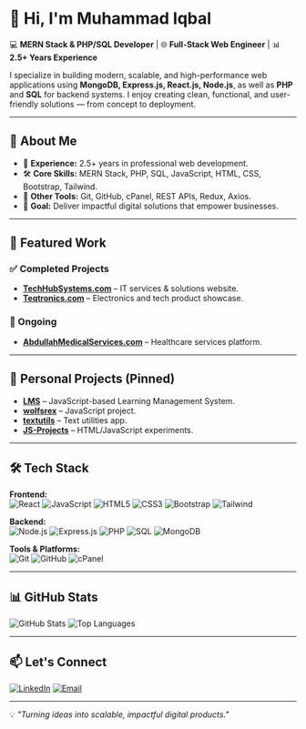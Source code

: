 # 👋 Hi, I'm Muhammad Iqbal  

💻 **MERN Stack & PHP/SQL Developer** | 🌐 **Full-Stack Web Engineer** | 📊 **2.5+ Years Experience**  

I specialize in building modern, scalable, and high-performance web applications using **MongoDB, Express.js, React.js, Node.js**, as well as **PHP** and **SQL** for backend systems. I enjoy creating clean, functional, and user-friendly solutions — from concept to deployment.  

---

## 🚀 About Me
- 🌟 **Experience:** 2.5+ years in professional web development.
- 🛠 **Core Skills:** MERN Stack, PHP, SQL, JavaScript, HTML, CSS, Bootstrap, Tailwind.
- 🔧 **Other Tools:** Git, GitHub, cPanel, REST APIs, Redux, Axios.
- 🎯 **Goal:** Deliver impactful digital solutions that empower businesses.

---

## 📌 Featured Work  

### ✅ Completed Projects
- [**TechHubSystems.com**](https://techhubsystems.com) – IT services & solutions website.
- [**Teqtronics.com**](https://teqtronics.com) – Electronics and tech product showcase.

### 🔄 Ongoing
- **[AbdullahMedicalServices.com](http://Abdullahmedicalservices.com)** – Healthcare services platform.

---

## 📂 Personal Projects (Pinned)
- [**LMS**](https://github.com/muhammadiqbal96/LMS) – JavaScript-based Learning Management System.
- [**wolfsrex**](https://github.com/muhammadiqbal96/wolfsrex) – JavaScript project.
- [**textutils**](https://github.com/muhammadiqbal96/textutils) – Text utilities app.
- [**JS-Projects**](https://github.com/muhammadiqbal96/JS-Projects) – HTML/JavaScript experiments.

---

## 🛠 Tech Stack

**Frontend:**  
![React](https://img.shields.io/badge/-React-61DBFB?style=flat&logo=react&logoColor=black)
![JavaScript](https://img.shields.io/badge/-JavaScript-F7E017?style=flat&logo=javascript&logoColor=black)
![HTML5](https://img.shields.io/badge/-HTML5-E34C26?style=flat&logo=html5&logoColor=white)
![CSS3](https://img.shields.io/badge/-CSS3-1572B6?style=flat&logo=css3&logoColor=white)
![Bootstrap](https://img.shields.io/badge/-Bootstrap-563D7C?style=flat&logo=bootstrap&logoColor=white)
![Tailwind](https://img.shields.io/badge/-Tailwind_CSS-38B2AC?style=flat&logo=tailwind-css&logoColor=white)

**Backend:**  
![Node.js](https://img.shields.io/badge/-Node.js-3C873A?style=flat&logo=node.js&logoColor=white)
![Express.js](https://img.shields.io/badge/-Express.js-000000?style=flat&logo=express&logoColor=white)
![PHP](https://img.shields.io/badge/-PHP-777BB4?style=flat&logo=php&logoColor=white)
![SQL](https://img.shields.io/badge/-SQL-336791?style=flat&logo=postgresql&logoColor=white)
![MongoDB](https://img.shields.io/badge/-MongoDB-4DB33D?style=flat&logo=mongodb&logoColor=white)

**Tools & Platforms:**  
![Git](https://img.shields.io/badge/-Git-F1502F?style=flat&logo=git&logoColor=white)
![GitHub](https://img.shields.io/badge/-GitHub-181717?style=flat&logo=github)
![cPanel](https://img.shields.io/badge/-cPanel-FF6C2C?style=flat&logo=cpanel&logoColor=white)

---

## 📊 GitHub Stats
![GitHub Stats](https://github-readme-stats.vercel.app/api?username=muhammadiqbal96&show_icons=true&theme=radical)
![Top Languages](https://github-readme-stats.vercel.app/api/top-langs/?username=muhammadiqbal96&layout=compact&theme=radical)

---

## 📫 Let's Connect
[![LinkedIn](https://img.shields.io/badge/-LinkedIn-0077B5?style=flat&logo=linkedin&logoColor=white)](https://www.linkedin.com/in/muhammad-iqbal-2a56892ba?utm_source=share&utm_campaign=share_via&utm_content=profile&utm_medium=android_app)
[![Email](https://img.shields.io/badge/-Email-D14836?style=flat&logo=gmail&logoColor=white)](mailto:miqbaljutt76@example.com)

---
💡 *"Turning ideas into scalable, impactful digital products."*
